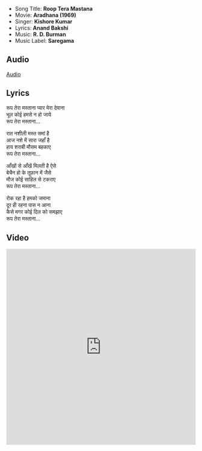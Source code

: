 - Song Title: **Roop Tera Mastana**
- Movie: **Aradhana (1969)**
- Singer: **Kishore Kumar**
- Lyrics: **Anand Bakshi**
- Music: **R. D. Burman**
- Music Label: **Saregama**

## Audio

[Audio](https://github.com/kg-0805/karaoke/blob/main/audio/Kishore%20Kumar/roop_tera_mastana.mp3?raw=true ':include :type=audio controls width=200%')

## Lyrics

रूप तेरा मस्ताना प्यार मेरा देवाना<br>
भूल कोई हमसे न हो जाये<br>
रूप तेरा मस्ताना...<br>

रात नशीली मस्त समां है<br>
आज नशे में सारा जहाँ है<br>
हाय शराबी मौसम बहकाए<br>
रूप तेरा मस्ताना...<br>

आँखों से आँखें मिलती है ऐसे<br>
बेचैन हो के तूफ़ान में जैसे<br>
मौज कोई साहिल से टकराए<br>
रूप तेरा मस्ताना...<br>

रोक रहा है हमको जमाना<br>
दूर ही रहना पास न आना<br>
कैसे मगर कोई दिल को समझाए<br>
रूप तेरा मस्ताना...<br>


## Video

<iframe width=100% height="520" src="https://www.youtube.com/embed/vs04wjXqx9w" title="YouTube video player" frameborder="0" allow="accelerometer; autoplay; clipboard-write; encrypted-media; gyroscope; picture-in-picture" allowfullscreen></iframe>